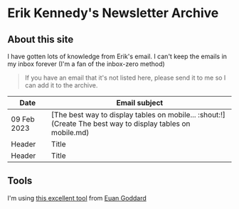 # Erik Kennedy's Newsletter Archive

## About this site
I have gotten lots of knowledge from Erik's email. I can't keep the emails in my inbox forever (I'm a fan of the inbox-zero method)


> If you have an email that it's not listed here, please send it to me so I can add it to the archive.

| Date        | Email subject 
| ----------- | -----------   
| 09 Feb 2023      | [The best way to display tables on mobile... :shout:!](Create The best way to display tables on mobile.md)
| Header      | Title         |  See the file
| Header      | Title         |  See the file


## Tools
I'm using [this excellent tool](https://euangoddard.github.io/clipboard2markdown/) from [Euan Goddard](https://github.com/euangoddard)

